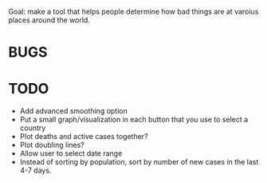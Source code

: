 Goal: make a tool that helps people determine how bad things are at varoius
places around the world.

# BUGS


# TODO

* Add advanced smoothing option
* Put a small graph/visualization in each button that you use to select a
  country
* Plot deaths and active cases together?
* Plot doubling lines?
* Allow user to select date range
* Instead of sorting by population, sort by number of new cases in the last 4-7
  days.
